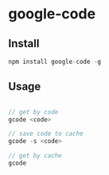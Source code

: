 # google-code

## Install

```javascript
npm install google-code -g
```

## Usage

```javascript

// get by code
gcode <code>

// save code to cache
gcode -s <code>

// get by cache
gcode
```
